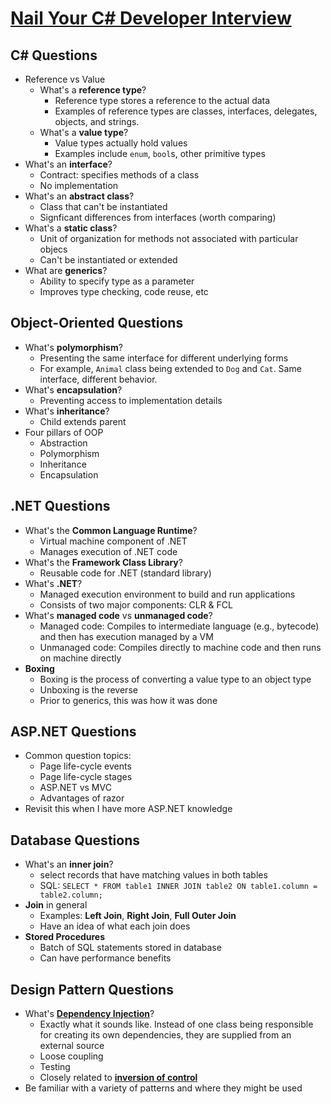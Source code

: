 # [Nail Your C# Developer Interview](https://www.lynda.com/C-tutorials/Overview/604242/634130-4.html)

## C# Questions

+ Reference vs Value
  + What's a **reference type**?
    + Reference type stores a reference to the actual data
    + Examples of reference types are classes, interfaces, delegates, objects, and strings.
  + What's a **value type**?
    + Value types actually hold values
    + Examples include `enum`, `bool`s, other primitive types
+ What's an **interface**?
  + Contract: specifies methods of a class
  + No implementation
+ What's an **abstract class**?
  + Class that can't be instantiated
  + Signficant differences from interfaces (worth comparing)
+ What's a **static class**?
  + Unit of organization for methods not associated with particular objecs
  + Can't be instantiated or extended
+ What are **generics**?
  + Ability to specify type as a parameter
  + Improves type checking, code reuse, etc

## Object-Oriented Questions

+ What's **polymorphism**?
  + Presenting the same interface for different underlying forms
  + For example, `Animal` class being extended to `Dog` and `Cat`. Same interface, different behavior.
+ What's **encapsulation**?
  + Preventing access to implementation details
+ What's **inheritance**?
  + Child extends parent
+ Four pillars of OOP
  + Abstraction
  + Polymorphism
  + Inheritance
  + Encapsulation
  
## .NET Questions

+ What's the **Common Language Runtime**?
  + Virtual machine component of .NET
  + Manages execution of .NET code
+ What's the **Framework Class Library**?
  + Reusable code for .NET (standard library)
+ What's **.NET**?
  + Managed execution environment to build and run applications
  + Consists of two major components: CLR & FCL
+ What's **managed code** vs **unmanaged code**?
  + Managed code: Compiles to intermediate language (e.g., bytecode) and then has execution managed by a VM
  + Unmanaged code: Compiles directly to machine code and then runs on machine directly
+ **Boxing**
  + Boxing is the process of converting a value type to an object type
  + Unboxing is the reverse
  + Prior to generics, this was how it was done
  
## ASP.NET Questions

+ Common question topics:
  + Page life-cycle events
  + Page life-cycle stages
  + ASP.NET vs MVC
  + Advantages of razor
+ Revisit this when I have more ASP.NET knowledge

## Database Questions

+ What's an **inner join**?
  + select records that have matching values in both tables
  + SQL: `SELECT * FROM table1 INNER JOIN table2 ON table1.column = table2.column;`
+ **Join** in general
  + Examples: **Left Join**, **Right Join**, **Full Outer Join**
  + Have an idea of what each join does
+ **Stored Procedures**
  + Batch of SQL statements stored in database
  + Can have performance benefits

## Design Pattern Questions

+ What's **[Dependency Injection](https://stackoverflow.com/questions/130794/what-is-dependency-injection)**?
  + Exactly what it sounds like. Instead of one class being responsible for creating its own dependencies,
  they are supplied from an external source
  + Loose coupling
  + Testing
  + Closely related to **[inversion of control](https://stackoverflow.com/questions/6550700/inversion-of-control-vs-dependency-injection)**
+ Be familiar with a variety of patterns and where they might be used
